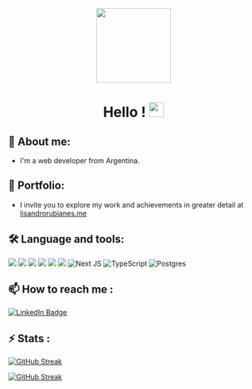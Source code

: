 <div id="header" align="center">
  <img src="https://media.giphy.com/media/3oKIPnAiaMCws8nOsE/giphy.gif" width="150"/>
  <div id="badges">

  </div>
  <h1>
    Hello !
    <img src="https://media.giphy.com/media/hvRJCLFzcasrR4ia7z/giphy.gif" width="30px"/>
  </h1>
</div>
<div align="center">
</div>

## 🌱 About me: 
- I'm a web developer from Argentina.

 ## 💼 Portfolio: 
- I invite you to explore my work and achievements in greater detail at <a href="lisandrorubianes.me">lisandrorubianes.me</a>


## :hammer_and_wrench: Language and tools:

<img src="https://img.shields.io/badge/JavaScript-323330?style=for-the-badge&logo=javascript&logoColor=F7DF1E"></img>
<img src="https://img.shields.io/badge/Redux-593D88?style=for-the-badge&logo=redux&logoColor=white"></img>
<img src="https://img.shields.io/badge/React-20232A?style=for-the-badge&logo=react&logoColor=61DAFB"></img>
<img src="https://img.shields.io/badge/Node.js-339933?style=for-the-badge&logo=nodedotjs&logoColor=white"></img>
<img src="https://img.shields.io/badge/Express.js-000000?style=for-the-badge&logo=express&logoColor=white"></img>
<img src="https://img.shields.io/badge/MongoDB-4EA94B?style=for-the-badge&logo=mongodb&logoColor=white"></img>
![Next JS](https://img.shields.io/badge/Next-black?style=for-the-badge&logo=next.js&logoColor=white)
![TypeScript](https://img.shields.io/badge/typescript-%23007ACC.svg?style=for-the-badge&logo=typescript&logoColor=white)
![Postgres](https://img.shields.io/badge/postgres-%23316192.svg?style=for-the-badge&logo=postgresql&logoColor=white)

## 📫 How to reach me :

<a href="https://www.linkedin.com/in/lisandrorubianes/">
 <img src="https://img.shields.io/badge/LinkedIn-blue?style=for-the-badge&logo=linkedin&logoColor=white" alt="LinkedIn Badge"/>
 </a>


## ⚡ Stats :

[![GitHub Streak](https://github-readme-stats.vercel.app/api/top-langs/?username=LisandroDev)](https://github-readme-stats.vercel.app/api/top-langs/?username=LisandroDev)

[![GitHub Streak](https://github-readme-stats.vercel.app/api?username=LisandroDev)](https://github-readme-stats.vercel.app/api?username=LisandroDev)

